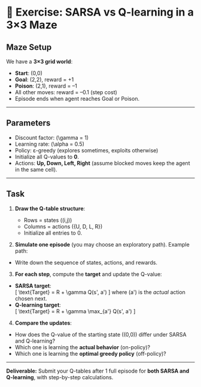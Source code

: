 # 🧩 Exercise: SARSA vs Q-learning in a 3×3 Maze

## Maze Setup

We have a **3×3 grid world**:

- **Start**: (0,0)
- **Goal**: (2,2), reward = +1
- **Poison**: (2,1), reward = –1
- All other moves: reward = –0.1 (step cost)
- Episode ends when agent reaches Goal or Poison.

---

## Parameters

- Discount factor: \(\gamma = 1\)
- Learning rate: \(\alpha = 0.5\)
- Policy: ε-greedy (explores sometimes, exploits otherwise)
- Initialize all Q-values to **0**.
- Actions: **Up, Down, Left, Right** (assume blocked moves keep the agent in the same cell).

---

## Task

1. **Draw the Q-table structure**:

   - Rows = states \((i,j)\)
   - Columns = actions \(\{U, D, L, R\}\)
   - Initialize all entries to 0.

2. **Simulate one episode** (you may choose an exploratory path). Example path:

- Write down the sequence of states, actions, and rewards.

3. **For each step**, compute the **target** and update the Q-value:

- **SARSA target**:  
  \[
  \text{Target} = R + \gamma Q(s', a')
  \]
  where \(a'\) is the _actual_ action chosen next.
- **Q-learning target**:  
  \[
  \text{Target} = R + \gamma \max\_{a'} Q(s', a')
  \]

4. **Compare the updates**:

- How does the Q-value of the starting state \((0,0)\) differ under SARSA and Q-learning?
- Which one is learning the **actual behavior** (on-policy)?
- Which one is learning the **optimal greedy policy** (off-policy)?

<!-- --- -->

<!-- ## Questions for Students

- Why does SARSA update more cautiously than Q-learning?
- If the agent often explores and risks hitting the poison at (2,1), which algorithm’s learned policy will reflect that risk more?
- Which algorithm might learn a **shortest path to the goal**, even if it passes close to poison?   -->

---

**Deliverable:** Submit your Q-tables after 1 full episode for **both SARSA and Q-learning**, with step-by-step calculations.
